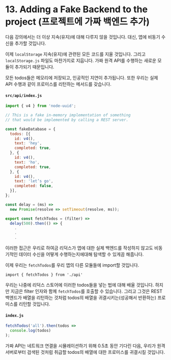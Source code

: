# 13. Adding a Fake Backend to the project (프로젝트에 가짜 백엔드 추가)

다음 강의에서는 더 이상 지속(유지)에 대해 다루지 않을 것입니다. 대신, 앱에 비동기 수신을 추가할 것입니다.

이제 `localStorage` 지속(유지)에 관련된 모든 코드를 지울 것입니다. 그리고 `localStorage.js` 파일도 마찬가지로 지웁니다. 가짜 원격 API를 수행하는 새로운 모듈이 추가되기 때문입니다.

모든 todos들은 메모리에 저장되고, 인공적인 지연이 추가됩니다. 또한 우리는 실제 API 수행과 같이 프로미스를 리턴하는 메서드를 갖습니다.

#### `src/api/index.js`

```js
import { v4 } from 'node-uuid';

// This is a fake in-memory implementation of something
// that would be implemented by calling a REST server.

const fakeDatabase = {
  todos: [{
    id: v4(),
    text: 'hey',
    completed: true,
  }, {
    id: v4(),
    text: 'ho',
    completed: true,
  }, {
    id: v4(),
    text: 'let’s go',
    completed: false,
  }],
};

const delay = (ms) =>
  new Promise(resolve => setTimeout(resolve, ms));

export const fetchTodos = (filter) =>
  delay(500).then(() => {
    .
    .
    .
```

이러한 접근은 우리로 하여금 리덕스가 앱에 대한 실제 백엔드를 작성하지 않고도 비동기적인 데이터 수신을 어떻게 수행하는지에대해 탐색할 수 있게끔 해줍니다.

이제 우리는 `fetchTodos`를 우리 앱의 다른 모듈들에 import할 것입니다.

`import { fetchTodos } from './api'`

우리는 나중에 리덕스 스토어에 이러한 todos들을 넣는 법에 대해 배울 것입니다. 하지만 지금은 filter 인자와 함께 `fetchTodos`를 호출할 수 있습니다. 그리고 그것은 REST 백엔드가 배열을 리턴하는 것처럼 todos의 배열을 귀결시키는(성공해서 반환하는) 프로미스를 리턴할 것입니다.

#### `index.js`

```js
fetchTodos('all').then(todos =>
  console.log(todos)                      
);
```

가짜 API는 네트워크 연결을 시뮬레이션하기 위해 0.5초 동안 기다린 다음, 우리가 원격 서버로부터 검색된 것처럼 취급할 todos의 배열에 대한 프로미스를 귀결시킬 것입니다.

